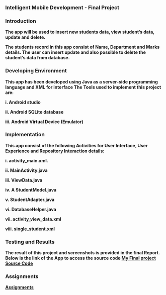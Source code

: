 <h3><strong>Intelligent Mobile Development - Final Project</h3>
<h3><strong>Introduction</strong></h3>
The app will be used to insert new students data, view student’s data, update and delete.

The students record in this app consist of Name, Department and Marks details. The user can insert update and also possible to delete the student’s data from database.

<h3><strong>Developing Environment</strong></h3>

This app has been developed using Java as a server-side programming language and XML for interface The Tools used to implement this project are: 

i. Android studio 

ii. Android SQLite database 

iii. Android Virtual Device (Emulator)

<h3>Implementation</h3>
This app consist of the following Activities for User Interface, User Experience and Repository Interaction details:

i. activity_main.xml.

ii. MainActivity.java

iii. ViewData.java

iv. A StudentModel.java

v. StudentAdapter.java

vi. DatabaseHelper.java

vii. activity_view_data.xml

viii. single_student.xml

<h3>Testing and Results</h3>
The result of this project and screenshots is provided in the final Report. Below is the link of the App to access the source code 
<a href="https://github.com/jeymo2019/Hello-World/blob/master/Myfinalproject/">My Final project Source Code</a>


<h3>Assignments</h3>
<a href="https://github.com/jeymo2019/Hello-World/blob/master/Assignments.md" > Assignments</a>
